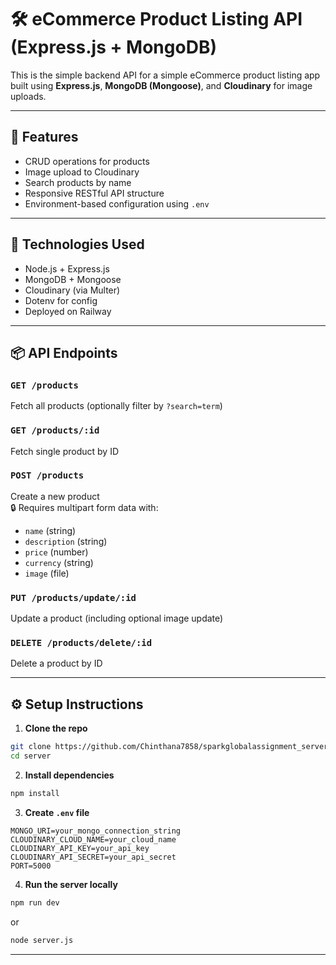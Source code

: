 # 🛠️ eCommerce Product Listing API (Express.js + MongoDB)

This is the simple backend API for a simple eCommerce product listing app built using **Express.js**, **MongoDB (Mongoose)**, and **Cloudinary** for image uploads.

---

## 🚀 Features

- CRUD operations for products
- Image upload to Cloudinary
- Search products by name
- Responsive RESTful API structure
- Environment-based configuration using `.env`

---

## 🧰 Technologies Used

- Node.js + Express.js
- MongoDB + Mongoose
- Cloudinary (via Multer)
- Dotenv for config
- Deployed on Railway

---

## 📦 API Endpoints

### `GET /products`
Fetch all products (optionally filter by `?search=term`)

### `GET /products/:id`
Fetch single product by ID

### `POST /products`
Create a new product  
🔒 Requires multipart form data with:
- `name` (string)
- `description` (string)
- `price` (number)
- `currency` (string)
- `image` (file)

### `PUT /products/update/:id`
Update a product (including optional image update)

### `DELETE /products/delete/:id`
Delete a product by ID

---

## ⚙️ Setup Instructions

1. **Clone the repo**

```bash
git clone https://github.com/Chinthana7858/sparkglobalassignment_server.git
cd server
```

2. **Install dependencies**

```bash
npm install
```

3. **Create `.env` file**

```env
MONGO_URI=your_mongo_connection_string
CLOUDINARY_CLOUD_NAME=your_cloud_name
CLOUDINARY_API_KEY=your_api_key
CLOUDINARY_API_SECRET=your_api_secret
PORT=5000
```

4. **Run the server locally**

```bash
npm run dev
```

or

```bash
node server.js
```

---



